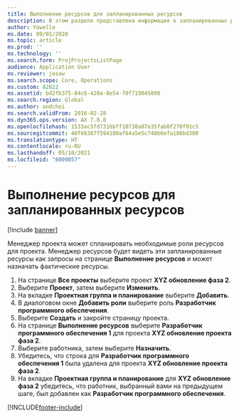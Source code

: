 ```yaml
---
title: Выполнение ресурсов для запланированных ресурсов
description: В этом разделе представлена информация о запланированных ресурсов для проекта.
author: Yowelle
ms.date: 09/01/2020
ms.topic: article
ms.prod: ''
ms.technology: ''
ms.search.form: ProjProjectsListPage
audience: Application User
ms.reviewer: josaw
ms.search.scope: Core, Operations
ms.custom: 82022
ms.assetid: bd2fb375-84c6-428a-8e54-f0f719045898
ms.search.region: Global
ms.author: andchoi
ms.search.validFrom: 2016-02-28
ms.dyn365.ops.version: AX 7.0.0
ms.openlocfilehash: 1533ac5fd7316bff10738a87e35fab0f270f91c5
ms.sourcegitcommit: 40f68387f594180af64a5e5c748b6efa188bd300
ms.translationtype: HT
ms.contentlocale: ru-RU
ms.lasthandoff: 05/10/2021
ms.locfileid: "6009857"
---
```

# <a name="resource-fulfillment-for-planned-resources"></a>Выполнение ресурсов для запланированных ресурсов

[!include [banner](../includes/banner.md)]

Менеджер проекта может спланировать необходимые роли ресурсов для проекта. Менеджер ресурсов будет видеть эти запланированные ресурсы как запросы на странице **Выполнение ресурсов** и может назначать фактические ресурсы.

1. На странице **Все проекты** выберите проект **XYZ обновление фаза 2**.
2. Выберите **Проект**, затем выберите **Изменить**.
3. На вкладке **Проектная группа и планирование** выберите **Добавить**.
4. В диалоговом окне **Добавить роли** выберите роль **Разработчик программного обеспечения**.
5. Выберите **Создать** и закройте страницу проекта.
6. На странице **Выполнение ресурсов** выберите **Разработчик программного обеспечения 1** для проекта **XYZ обновление проекта фаза 2**.
7. Выберите работника, затем выберите **Назначить**.
8. Убедитесь, что строка для **Разработчик программного обеспечения 1** была удалена для проекта **XYZ обновление проекта фаза 2**.
9. На вкладке **Проектная группа и планирование** для **XYZ обновление фаза 2** убедитесь, что работник, выбранный вами на предыдущем шаге, был добавлен как **Разработчик программного обеспечения**.


[!INCLUDE[footer-include](../includes/footer-banner.md)]